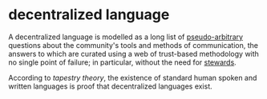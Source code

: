decentralized language
=====

A decentralized language is modelled as a long list of [pseudo-arbitrary](pseudoArbitrary.md) questions about the community's tools and methods of communication, the answers to which are curated using a web of trust-based methodology with no single point of failure; in particular, without the need for [stewards](steward.md).

According to *tapestry theory*, the existence of standard human spoken and written languages is proof that decentralized languages exist.
